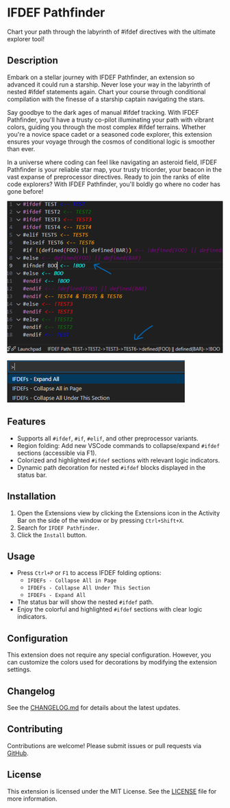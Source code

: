 # IFDEF Pathfinder
Chart your path through the labyrinth of #ifdef directives with the ultimate explorer tool!

## Description

Embark on a stellar journey with IFDEF Pathfinder, an extension so advanced it could run a starship. Never lose your way in the labyrinth of nested #ifdef statements again. Chart your course through conditional compilation with the finesse of a starship captain navigating the stars.

Say goodbye to the dark ages of manual #ifdef tracking. With IFDEF Pathfinder, you'll have a trusty co-pilot illuminating your path with vibrant colors, guiding you through the most complex #ifdef terrains. Whether you're a novice space cadet or a seasoned code explorer, this extension ensures your voyage through the cosmos of conditional logic is smoother than ever.

In a universe where coding can feel like navigating an asteroid field, IFDEF Pathfinder is your reliable star map, your trusty tricorder, your beacon in the vast expanse of preprocessor directives. Ready to join the ranks of elite code explorers? 
With IFDEF Pathfinder, you'll boldly go where no coder has gone before!

![Colorize & Dynamic ifdef path](./Marketing/Path.png)

![ifdef folding](./Marketing/Folding.png)

## Features

- Supports all `#ifdef`, `#if`, `#elif`, and other preprocessor variants.
- Region folding: Add new VSCode commands to collapse/expand `#ifdef` sections (accessible via F1).
- Colorized and highlighted `#ifdef` sections with relevant logic indicators.
- Dynamic path decoration for nested `#ifdef` blocks displayed in the status bar.

## Installation

1. Open the Extensions view by clicking the Extensions icon in the Activity Bar on the side of the window or by pressing `Ctrl+Shift+X`.
2. Search for `IFDEF Pathfinder`.
3. Click the `Install` button.

## Usage

- Press `Ctrl+P` or `F1` to access IFDEF folding options:
  - `IFDEFs - Collapse All in Page`
  - `IFDEFs - Collapse All Under This Section`
  - `IFDEFs - Expand All`
- The status bar will show the nested `#ifdef` path.
- Enjoy the colorful and highlighted `#ifdef` sections with clear logic indicators.

## Configuration

This extension does not require any special configuration. However, you can customize the colors used for decorations by modifying the extension settings.

## Changelog

See the [CHANGELOG.md](./CHANGELOG.md) for details about the latest updates.

## Contributing

Contributions are welcome! Please submit issues or pull requests via [GitHub](https://github.com/tanffn/IFDEF-Pathfinder).

## License

This extension is licensed under the MIT License. See the [LICENSE](./LICENSE) file for more information.
